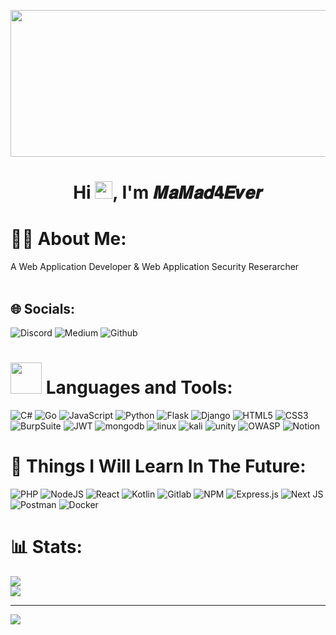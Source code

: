 <img src="https://media.giphy.com/media/v1.Y2lkPTc5MGI3NjExejRvc3JhZXFybHc4Ym0xOHFsZDJpcWxibXUwaGdrbTgyN3VvNmFhbCZlcD12MV9pbnRlcm5hbF9naWZfYnlfaWQmY3Q9Zw/12775LeUHMZjNu/giphy.gif" width="1000" height="235"></img>

<h1 align="center">
   <a herf="https://github.com/MaMad4Ever"> Hi <img src="https://media.giphy.com/media/hvRJCLFzcasrR4ia7z/giphy.gif" width="28">, I'm 𝑴𝒂𝑴𝒂𝒅𝟒𝑬𝒗𝒆𝒓
 </h1>
    
# 👨‍💻 About Me:
A Web Application Developer & Web Application Security Reserarcher<br><br>

## 🌐 Socials:
![Discord](https://img.shields.io/badge/Discord-%237289DA.svg?logo=discord&logoColor=white) ![Medium](https://img.shields.io/badge/Medium-000000.svg?logo=Medium&logoColor=white) ![Github](https://img.shields.io/badge/Github-000000.svg?logo=github&logoColor=white)

# <img src="https://media2.giphy.com/media/QssGEmpkyEOhBCb7e1/giphy.gif?cid=ecf05e47a0n3gi1bfqntqmob8g9aid1oyj2wr3ds3mg700bl&rid=giphy.gif" height="50px"> Languages and Tools:
![C#](https://img.shields.io/badge/c%23-6a329f?style=for-the-badge&logo=c-sharp&logoColor=white) ![Go](https://img.shields.io/badge/-Go-%2300ADD8?style=for-the-badge&logo=go&logoColor=white) ![JavaScript](https://img.shields.io/badge/javascript-%23323330.svg?style=for-the-badge&logo=javascript&logoColor=%23F7DF1E) ![Python](https://img.shields.io/badge/python-0b5394?style=for-the-badge&logo=python&logoColor=white) ![Flask](https://img.shields.io/badge/flask-0b5394?style=for-the-badge&logo=flask&logoColor=white) ![Django](https://img.shields.io/badge/django-0b5394?style=for-the-badge&logo=django&logoColor=white) ![HTML5](https://img.shields.io/badge/html5-%23E34F26.svg?style=for-the-badge&logo=html5&logoColor=white) ![CSS3](https://img.shields.io/badge/css3-171bac?style=for-the-badge&logo=css3&logoColor=white) ![BurpSuite](https://img.shields.io/badge/Burp%20Suite-%23E34F26?style=for-the-badge&logo=burp-suite&logoColor=white) ![JWT](https://img.shields.io/badge/JWT-black?style=for-the-badge&logo=JSON%20web%20tokens) ![mongodb](https://img.shields.io/badge/mongodb-3FA037?style=for-the-badge&logo=mongodb&logoColor=white) ![linux](https://img.shields.io/badge/linux-3F3E42?style=for-the-badge&logo=linux&logoColor=white) ![kali](https://img.shields.io/badge/kali-3F3E42?style=for-the-badge&logo=kali-linux&logoColor=white) ![unity](https://img.shields.io/badge/unity-%23000000?style=for-the-badge&logo=unity&logoColor=white) ![OWASP](https://img.shields.io/badge/owasp-%23000000?style=for-the-badge&logo=owasp&logoColor=white) ![Notion](https://img.shields.io/badge/notion-%23000000?style=for-the-badge&logo=notion&logoColor=white)
# 📕 Things I Will Learn In The Future:
![PHP](https://img.shields.io/badge/php-%23777BB4.svg?style=for-the-badge&logo=php&logoColor=white) ![NodeJS](https://img.shields.io/badge/node.js-8FC708?style=for-the-badge&logo=node.js&logoColor=white) ![React](https://img.shields.io/badge/react.js-080808.svg?style=for-the-badge&logo=react&logoColor=%2361DAFB)  ![Kotlin](https://img.shields.io/badge/kotlin-B02FED?style=for-the-badge&logo=kotlin&logoColor=white) ![Gitlab](https://img.shields.io/badge/gitlab-FFFF00?style=for-the-badge&logo=gitlab) ![NPM](https://img.shields.io/badge/NPM-red?style=for-the-badge&logo=NPM) ![Express.js](https://img.shields.io/badge/express.js-%23404d59.svg?style=for-the-badge&logo=express&logoColor=%2361DAFB) ![Next JS](https://img.shields.io/badge/Next.js-black?style=for-the-badge&logo=next.js&logoColor=white) ![Postman](https://img.shields.io/badge/Postman-FF6C37?style=for-the-badge&logo=postman&logoColor=white) ![Docker](https://img.shields.io/badge/docker-%230db7ed.svg?style=for-the-badge&logo=docker&logoColor=white)
# 📊 Stats:
![](https://github-readme-stats.vercel.app/api?username=MaMad4ever&theme=dark&hide_border=false&include_all_commits=true&count_private=true)<br/>
![](https://github-readme-stats.vercel.app/api/top-langs/?username=MaMad4ever&theme=dark&hide_border=false&include_all_commits=true&count_private=true&layout=compact) <br/>


---
[![](https://visitcount.itsvg.in/api?id=MaMad4Ever&icon=0&color=0)](https://visitcount.itsvg.in) 

<!-- Ends -->
